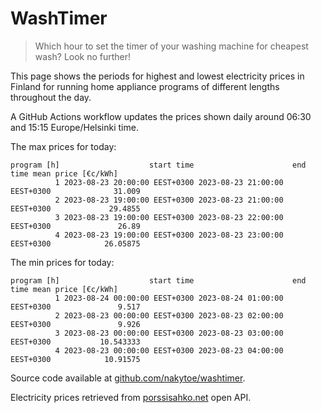 
# WashTimer

> Which hour to set the timer of your washing machine for cheapest wash? Look no further!

This page shows the periods for highest and lowest electricity prices in Finland 
for running home appliance programs of different lengths throughout the day. 

A GitHub Actions workflow updates the prices shown daily around 06:30 and 15:15 Europe/Helsinki time.

The max prices for today:

	program [h]                    start time                      end time mean price [€c/kWh]
	          1 2023-08-23 20:00:00 EEST+0300 2023-08-23 21:00:00 EEST+0300              31.009
	          2 2023-08-23 19:00:00 EEST+0300 2023-08-23 21:00:00 EEST+0300             29.4855
	          3 2023-08-23 19:00:00 EEST+0300 2023-08-23 22:00:00 EEST+0300               26.89
	          4 2023-08-23 19:00:00 EEST+0300 2023-08-23 23:00:00 EEST+0300            26.05875

The min prices for today:

	program [h]                    start time                      end time mean price [€c/kWh]
	          1 2023-08-24 00:00:00 EEST+0300 2023-08-24 01:00:00 EEST+0300               9.517
	          2 2023-08-23 00:00:00 EEST+0300 2023-08-23 02:00:00 EEST+0300               9.926
	          3 2023-08-23 00:00:00 EEST+0300 2023-08-23 03:00:00 EEST+0300           10.543333
	          4 2023-08-23 00:00:00 EEST+0300 2023-08-23 04:00:00 EEST+0300            10.91575


Source code available at [github.com/nakytoe/washtimer](https://github.com/nakytoe/washtimer).

Electricity prices retrieved from [porssisahko.net](https://porssisahko.net/api) open API.
